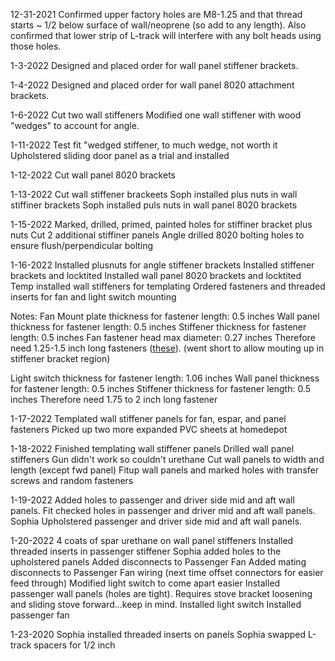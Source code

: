 12-31-2021
Confirmed upper factory holes are M8-1.25 and that thread starts ~ 1/2 below surface of wall/neoprene (so add to any length).
Also confirmed that lower strip of L-track will interfere with any bolt heads using those holes.

1-3-2022
Designed and placed order for wall panel stiffener brackets.

1-4-2022
Designed and placed order for wall panel 8020 attachment brackets.

1-6-2022
Cut two wall stiffeners
Modified one wall stiffener with wood "wedges" to account for angle.

1-11-2022
Test fit "wedged stiffener, to much wedge, not worth it
Upholstered sliding door panel as a trial and installed

1-12-2022
Cut wall panel 8020 brackets

1-13-2022
Cut wall stiffener brackeets
Soph installed plus nuts in wall stiffiner brackets
Soph installed puls nuts in wall panel 8020 brackets

1-15-2022
Marked, drilled, primed, painted holes for stiffiner bracket plus nuts
Cut 2 additional stiffiner panels
Angle drilled 8020 bolting holes to ensure flush/perpendicular bolting

1-16-2022
Installed plusnuts for angle stiffener brackets
Installed stiffener brackets and locktited
Installed wall panel 8020 brackets and locktited
Temp installed wall stiffeners for templating
Ordered fasteners and threaded inserts for fan and light switch mounting

Notes:
Fan Mount plate thickness for fastener length: 0.5 inches
Wall panel thickness for fastener length: 0.5 inches
Stiffener thickness for fastener length: 0.5 inches
Fan fastener head max diameter: 0.27 inches
Therefore need 1.25-1.5 inch long fasteners ([these](https://www.mcmaster.com/98164A444/)). 
(went short to allow mouting up in stiffener bracket region)

Light switch thickness for fastener length: 1.06 inches
Wall panel thickness for fastener length: 0.5 inches
Stiffener thickness for fastener length: 0.5 inches
Therefore need 1.75 to 2 inch long fastener

1-17-2022
Templated wall stiffener panels for fan, espar, and panel fasteners
Picked up two more expanded PVC sheets at homedepot

1-18-2022
Finished templating wall stiffener panels
Drilled wall panel stiffeners
Gun didn't work so couldn't urethane
Cut wall panels to width and length (except fwd panel)
Fitup wall panels and marked holes with transfer screws and random fasteners

1-19-2022
Added holes to passenger and driver side mid and aft wall panels.
Fit checked holes in passenger and driver mid and aft wall panels.
Sophia Upholstered passenger and driver side mid and aft wall panels.


1-20-2022
4 coats of spar urethane on wall panel stiffeners
Installed threaded inserts in passenger stiffener
Sophia added holes to the upholstered panels
Added disconnects to Passenger Fan
Added mating disconnects to Passenger Fan wiring (next time offset connectors for easier feed through)
Modified light switch to come apart easier
Installed passenger wall panels (holes are tight).  Requires stove bracket loosening and sliding stove forward...keep in mind.
Installed light switch
Installed passenger fan

1-23-2020
Sophia installed threaded inserts on panels
Sophia swapped L-track spacers for 1/2 inch






